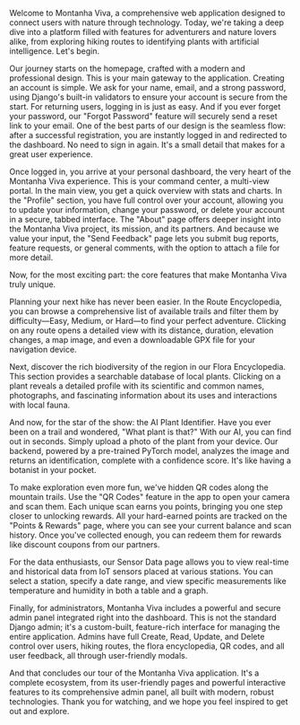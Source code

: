 Welcome to Montanha Viva, a comprehensive web application designed to connect users with nature through technology. Today, we're taking a deep dive into a platform filled with features for adventurers and nature lovers alike, from exploring hiking routes to identifying plants with artificial intelligence. Let's begin.

Our journey starts on the homepage, crafted with a modern and professional design. This is your main gateway to the application. Creating an account is simple. We ask for your name, email, and a strong password, using Django's built-in validators to ensure your account is secure from the start. For returning users, logging in is just as easy. And if you ever forget your password, our "Forgot Password" feature will securely send a reset link to your email. One of the best parts of our design is the seamless flow: after a successful registration, you are instantly logged in and redirected to the dashboard. No need to sign in again. It's a small detail that makes for a great user experience.

Once logged in, you arrive at your personal dashboard, the very heart of the Montanha Viva experience. This is your command center, a multi-view portal. In the main view, you get a quick overview with stats and charts. In the "Profile" section, you have full control over your account, allowing you to update your information, change your password, or delete your account in a secure, tabbed interface. The "About" page offers deeper insight into the Montanha Viva project, its mission, and its partners. And because we value your input, the "Send Feedback" page lets you submit bug reports, feature requests, or general comments, with the option to attach a file for more detail.

Now, for the most exciting part: the core features that make Montanha Viva truly unique.

Planning your next hike has never been easier. In the Route Encyclopedia, you can browse a comprehensive list of available trails and filter them by difficulty—Easy, Medium, or Hard—to find your perfect adventure. Clicking on any route opens a detailed view with its distance, duration, elevation changes, a map image, and even a downloadable GPX file for your navigation device.

Next, discover the rich biodiversity of the region in our Flora Encyclopedia. This section provides a searchable database of local plants. Clicking on a plant reveals a detailed profile with its scientific and common names, photographs, and fascinating information about its uses and interactions with local fauna.

And now, for the star of the show: the AI Plant Identifier. Have you ever been on a trail and wondered, "What plant is that?" With our AI, you can find out in seconds. Simply upload a photo of the plant from your device. Our backend, powered by a pre-trained PyTorch model, analyzes the image and returns an identification, complete with a confidence score. It's like having a botanist in your pocket.

To make exploration even more fun, we've hidden QR codes along the mountain trails. Use the "QR Codes" feature in the app to open your camera and scan them. Each unique scan earns you points, bringing you one step closer to unlocking rewards. All your hard-earned points are tracked on the "Points & Rewards" page, where you can see your current balance and scan history. Once you've collected enough, you can redeem them for rewards like discount coupons from our partners.

For the data enthusiasts, our Sensor Data page allows you to view real-time and historical data from IoT sensors placed at various stations. You can select a station, specify a date range, and view specific measurements like temperature and humidity in both a table and a graph.

Finally, for administrators, Montanha Viva includes a powerful and secure admin panel integrated right into the dashboard. This is not the standard Django admin; it's a custom-built, feature-rich interface for managing the entire application. Admins have full Create, Read, Update, and Delete control over users, hiking routes, the flora encyclopedia, QR codes, and all user feedback, all through user-friendly modals.

And that concludes our tour of the Montanha Viva application. It's a complete ecosystem, from its user-friendly pages and powerful interactive features to its comprehensive admin panel, all built with modern, robust technologies. Thank you for watching, and we hope you feel inspired to get out and explore. 